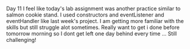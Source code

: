 Day 11
I feel like today's lab assignment was another practice similar to salmon cookie stand. I used constructors and eventListener and eventHandler like last week's project. I am getting more familiar with the skills but still struggle alot sometimes. Really want to get i done before tomorrow morning so I dont get left one day behind every time ...
Still challenging! 
